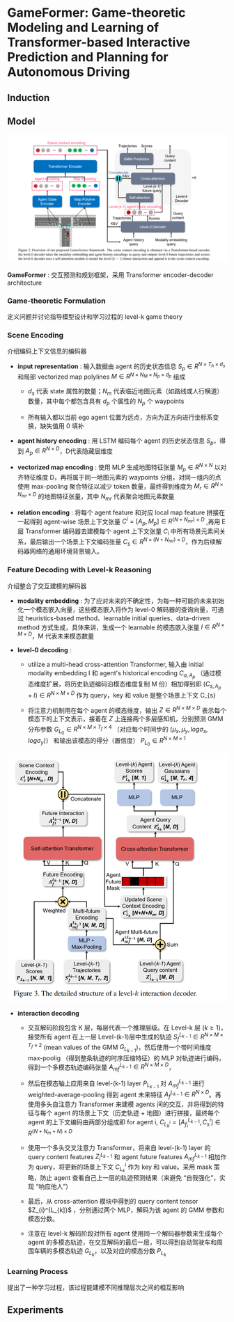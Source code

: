 # GameFormer: Game-theoretic Modeling and Learning of Transformer-based  Interactive Prediction and Planning for Autonomous Driving

## Induction



## Model

![GameFormer_framework_overview.png](./pictures/GameFormer_framework_overview.png)

**GameFormer** : 交互预测和规划框架，采用 Transformer encoder-decoder architecture  

### Game-theoretic Formulation

定义问题并讨论指导模型设计和学习过程的 level-k game theory 



### Scene Encoding

介绍编码上下文信息的编码器

- **input representation** : 输入数据由 agent 的历史状态信息 $S_{p} \in R^{N \times T_{h} \times d_{s}}$ 和局部 vectorized map polylines $M \in R^{N \times N_{M} \times N_{p} \times d_{p}}$ 组成

  - $d_{s}$ 代表 state 属性的数量；$N_{m}$ 代表临近地图元素（如路线或人行横道）数量，其中每个都包含具有 $d_{p}$ 个属性的 $N_{p}$ 个 waypoints  

  - 所有输入都以当前 ego agent 位置为远点，方向为正方向进行坐标系变换，缺失值用 0 填补

- **agent history encoding** : 用 LSTM 编码每个 agent 的历史状态信息 $S_{p}$，得到 $A_{p} \in R^{N \times D}$，D代表隐藏层维度

- **vectorized map encoding** : 使用 MLP 生成地图特征张量 $M_{p} \in R^{N \times N}$ 以对齐特征维度 D，再将属于同一地图元素的 waypoints 分组，对同一组内的点使用 max-pooling 聚合特征以减少 token 数量，最终得到维度为 $M_{r} \in R^{N \times N_{mr} \times D}$ 的地图特征张量，其中 $N_{mr}$ 代表聚合地图元素数量 

- **relation encoding** : 将每个 agent feature 和对应 local map feature 拼接在一起得到 agent-wise 场景上下文张量 $C^{i} = [A_{p} , M_{p}] \in R^{(N + N_{mr}) \times D}$ ,再用 E 层 Transformer 编码器去建模每个 agent 上下文张量 $C_{i}$ 中所有场景元素间关系，最后输出一个场景上下文编码张量 $C_{s} \in R^{N \times (N + N_{mr}) \times D}$，作为后续解码器网络的通用环境背景输入。

### Feature Decoding with Level-k Reasoning

介绍整合了交互建模的解码器

- **modality embedding** : 为了应对未来的不确定性，为每一种可能的未来初始化一个模态嵌入向量，这些模态嵌入将作为 level-0 解码器的查询向量，可通过 heuristics-based method、learnable initial queries、data-driven method 方式生成，具体来讲，生成一个 learnable 的模态嵌入张量 $I \in R^{N \times M \times D}$，M 代表未来模态数量

- **level-0 decoding** : 

  - utilize a multi-head cross-attention Transformer, 输入由 initial modality embedding I 和 agent's historical encoding $C_{a,A_{p}}$ （通过模态维度扩展，将历史轨迹编码沿模态维度复制 M 份）相加得到即 $(C_{s,A_{p}} + I) \in R^{N \times M \times D}$ 作为 query，key 和 value 是整个场景上下文 C_{s}
 
  - 将注意力机制用在每个 agent 的模态维度，输出 $Z \in R^{N \times M \times D}$ 表示每个模态下的上下文表示，接着在 $Z_{}$ 上连接两个多层感知机，分别预测 GMM 分布参数 $G_{L_{0}} \in R^{N \times M \times T_{f} \times 4}$ （对应每个时间步的 $(\mu_{x}, \mu_{y}, log\sigma_{x}, log\sigma_{y})$） 和输出该模态的得分（置信度） $P_{L_{0}} \in R^{N \times M \times 1}$  

![level-k interaction decoder](./pictures/level-k_interaction_decoder.png)

- **interaction decoding**

  - 交互解码阶段包含 K 层，每层代表一个推理层级。在 Level-k 层 $(k \geq 1)$，接受所有 agent 在上一层 Level-(k-1)层中生成的轨迹 $S_{f}^{L_{k-1}} \in R^{N \times M \times T_{f} \times 2}$ (mean values of the GMM $G_{L_{k-1}}$)，然后使用一个带时间维度 max-poolig （得到整条轨迹的时序压缩特征）的 MLP 对轨迹进行编码，得到一个多模态轨迹编码张量 $A_{mf}^{L_{k-1}} \in R^{N \times M \times D}$，

  - 然后在模态轴上应用来自 level-(k-1) layer $P_{L_{k-1}}$ 对 $A_{mf}^{L_{k-1}}$ 进行 weighted-average-pooling 得到 agent 未来特征 $A_{f}^{L_{k-1}} \in R^{N \times D}$。再使用多头自注意力 Transformer 来建模 agents 间的交互，并将得到的特征与每个 agent 的场景上下文（历史轨迹 + 地图）进行拼接，最终每个 agent 的上下文编码由两部分组成即 for agent i, $C_{L_{k}^{i}} = [A_{f_{i}}^{L_{k-1}}, C_{s}^{i}] \in R^{(N + N_{m} + N) \times D}$

  - 使用一个多头交叉注意力 Transformer，将来自 level-(k-1) layer 的 query content features $Z_{i}^{L_{k-1}}$ 和 agent future features $A_{mf}^{L_{k-1}}$ 相加作为 query，将更新的场景上下文 $C_{L_{k}}^{i}$ 作为 key 和 value。采用 mask 策略，防止 agent 查看自己上一层的轨迹预测结果（来避免 “自我强化”，实现 “响应他人”）

  - 最后，从 cross-attention 模块中得到的 query content tensor  $Z_{i}^{L_{k]}$ ，分别通过两个 MLP，解码为该 agent 的 GMM 参数和模态分数。

  - 注意在 level-k 解码阶段对所有 agent 使用同一个解码器参数来生成每个 agent 的多模态轨迹，在交互解码的最后一层，可以得到自动驾驶车和周围车辆的多模态轨迹 $G_{L_{k}}$，以及对应的模态分数 $P_{L_{k}}$

### Learning Process

提出了一种学习过程，该过程能建模不同推理层次之间的相互影响




## Experiments

